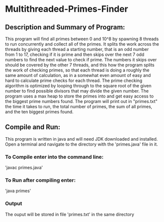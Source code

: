 # Multithreaded-Primes-Finder
## Description and Summary of Program:
This program will find all primes between 0 and 10^8 by spawning 8 threads to run concurrently and collect all of the primes.
It splits the work across the threads by giving each thread a starting number, that is an odd number from 1 to 17, checking if it is prime and then skips over the next 7 odd numbers to find the next value to check if prime.
The numbers it skips over should be covered by the other 7 threads, and this how the program splits the work of checking primes, so that each thread is doing a roughly the same amount of calculation, as in a somewhat even amount of easy and hard to calculate prime checks for each thread.
The prime checking algorithm is optimized by looping through to the square root of the given number to find possible divisors that may divide the given number.
The program uses a max heap to store the primes into and get easy access to the biggest prime numbers found.
The program will print out in "primes.txt" the time it takes to run, the total number of primes, the sum of all primes, and the ten biggest primes found.

## Compile and Run:
This program is written in java and will need JDK downloaded and installed.
Open a terminal and navigate to the directory with the 'primes.java' file in it.
### To Compile enter into the command line: 
'javac primes.java'
### To Run after compiling enter: 
'java primes'
### Output
The ouput will be stored in file 'primes.txt' in the same directory
